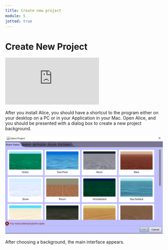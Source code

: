 ```yaml
---
title: Create new project
module: 5
jotted: true
---
```


# Create New Project

<div class="embed-responsive embed-responsive-16by9"><iframe class="embed-responsive-item" src="https://www.youtube.com/embed/VMXQZnp5deg" frameborder="0" allowfullscreen></iframe></div>

After you install Alice, you should have a shortcut to the program either on your desktop on a PC or in your Application in your Mac.  Open Alice, and you should be presented with a dialog box to create a new project background.

![New Project](../imgs/newproject.png "New Project")

After choosing a background, the main interface appears.